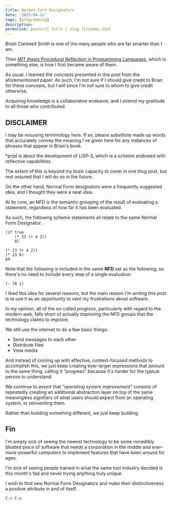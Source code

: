 ```yaml
---
title: Normal Form Designators
date: '2023-04-12'
tags: [programming]
description: 
permalink: posts/{{ title | slug }}/index.html
---
```


*Brian Cantwell Smith* is one of the many people who are far smarter than I am.

Their [MIT thesis Procedural Reflection in Programming Languages](https://publications.csail.mit.edu/lcs/pubs/pdf/MIT-LCS-TR-272.pdf), which is something else, is how I first became aware of them.

As usual, I learned the concepts presented in this post from the aforementioned paper. As such, I'm not sure if I should give credit to Brian for these concepts, but I will since I'm not sure to whom to give credit otherwise.

Acquiring knowledge is a collaborative endeavor, and I extend my gratitude to all those who contributed.

## DISCLAIMER
I may be misusing terminology here. If so, please substitute made up words that accurately convey the meaning I've given here for any instances of phrases that appear in Brian's book.

*pripl is about the development of LISP-3, which is a scheme endowed with reflective capabilities.

The extent of this is beyond my brain capacity to cover in one blog post, but rest assured that I will do so in the future.

On the other hand, Normal Form designators were a frequently suggested idea, and I thought they were a neat idea.

At its core, an NFD is the semantic grouping of the result of evaluating a statement, regardless of how far it has been evaluated.

As such, the following scheme statements all relate to the same Normal Form Designator:

```
(if true
    (* 23 (+ 4 2))
    0)

(* 23 (+ 4 2))
(* 23 6)
69
```

Note that the following is included in the same **NFD** set as the following, so there's no need to include every step of a single evaluation:

`(- 70 1)`

I liked this idea for several reasons, but the main reason I'm writing this post is to use it as an opportunity to vent my frustrations about software.

In my opinion, all of the so-called *progress*, particularly with regard to the modern web, falls short of actually improving the NFD groups that the technology claims to improve.

We still use the internet to do a few basic things:
- Send messages to each other
- Distribute files
- View media

And instead of coming up with effective, context-focused methods to accomplish this, we just keep creating ever-larger expressions that amount to the same thing, calling it "progress" because it's harder for the typical person to understand.

We continue to assert that *"operating system improvement"* consists of repeatedly creating an additional abstraction layer on top of the same meaningless signifiers of what users should expect from an operating system, or reinventing them.

Rather than building something different, we just keep building.

## Fin
I'm simply sick of seeing the newest technology to be some incredibly bloated piece of software that needs a corporation in the middle and ever-more-powerful computers to implement features that have been around for ages.

I'm sick of seeing people trained in what the same tool industry decided is this month's fad and never trying anything truly unique.

I wish to find new Normal Form Designators and make their distinctiveness a positive attribute in and of itself.

`C-c C-x`

